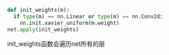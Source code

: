```python
def init_weights(m):
  if type(m) == nn.Linear or type(m) == nn.Conv2d:
    nn.init.xavier_uniform(m.weight)
net.apply(init_weights)
```
init_weights函数会遍历net所有的层
